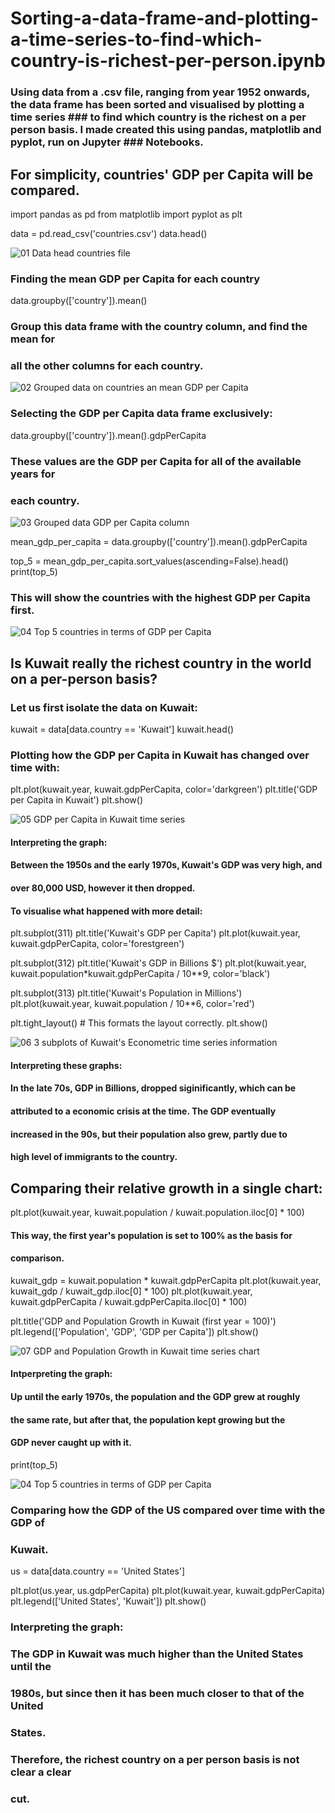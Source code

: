 # Sorting-a-data-frame-and-plotting-a-time-series-to-find-which-country-is-richest-per-person.ipynb
### Using data from a .csv file, ranging from year 1952 onwards, the data frame has been sorted and visualised by plotting a time series ###  to find which country is the richest on a per person basis. I made created this using pandas, matplotlib and pyplot, run on Jupyter ###  Notebooks.

## For simplicity, countries' GDP per Capita will be compared.

import pandas as pd
from matplotlib import pyplot as plt

data = pd.read_csv('countries.csv')
data.head()

![01 Data head countries file](https://user-images.githubusercontent.com/48648985/55690816-315e4300-598e-11e9-8020-e4317be622d2.png)

### Finding the mean GDP per Capita for each country

data.groupby(['country']).mean()

### Group this data frame with the country column, and find the mean for 
###  all the other columns for each country.

![02 Grouped data on countries an mean GDP per Capita](https://user-images.githubusercontent.com/48648985/55724401-3b6e5900-5a03-11e9-8f44-d5f59ebf023d.png)

### Selecting the GDP per Capita data frame exclusively:

data.groupby(['country']).mean().gdpPerCapita

### These values are the GDP per Capita for all of the available years for 
###  each country.

![03 Grouped data GDP per Capita column](https://user-images.githubusercontent.com/48648985/55724678-d9622380-5a03-11e9-97b2-583e4190cd79.png)

mean_gdp_per_capita = data.groupby(['country']).mean().gdpPerCapita

top_5 = mean_gdp_per_capita.sort_values(ascending=False).head()
print(top_5)
### This will show the countries with the highest GDP per Capita first.

![04 Top 5 countries in terms of GDP per Capita](https://user-images.githubusercontent.com/48648985/55725099-d4ea3a80-5a04-11e9-8f43-e4ea1fc60b53.png)


## Is Kuwait really the richest country in the world on a per-person basis?

### Let us first isolate the data on Kuwait:

kuwait = data[data.country == 'Kuwait']
kuwait.head()

### Plotting how the GDP per Capita in Kuwait has changed over time with:

plt.plot(kuwait.year, kuwait.gdpPerCapita, color='darkgreen')
plt.title('GDP per Capita in Kuwait')
plt.show()

![05 GDP per Capita in Kuwait time series](https://user-images.githubusercontent.com/48648985/55725235-2abee280-5a05-11e9-995c-c56edbb5d4b0.png)


#### Interpreting the graph:
####  Between the 1950s and the early 1970s, Kuwait's GDP was very high, and 
####   over 80,000 USD, however it then dropped.

#### To visualise what happened with more detail:

plt.subplot(311)
plt.title('Kuwait\'s GDP per Capita')
plt.plot(kuwait.year, kuwait.gdpPerCapita, color='forestgreen')

plt.subplot(312)
plt.title('Kuwait\'s GDP in Billions $')
plt.plot(kuwait.year, kuwait.population*kuwait.gdpPerCapita / 10**9,
        color='black')

plt.subplot(313)
plt.title('Kuwait\'s Population in Millions')
plt.plot(kuwait.year, kuwait.population / 10**6, color='red')

plt.tight_layout() # This formats the layout correctly.
plt.show()

![06 3 subplots of Kuwait's Econometric time series information](https://user-images.githubusercontent.com/48648985/55725724-2d6e0780-5a06-11e9-820e-d228a6a60207.png)


#### Interpreting these graphs:
####  In the late 70s, GDP in Billions, dropped siginificantly, which can be 
####   attributed to a economic crisis at the time. The GDP eventually
####   increased in the 90s, but their population also grew, partly due to
####   high level of immigrants to the country.


## Comparing their relative growth in a single chart:

plt.plot(kuwait.year, kuwait.population / kuwait.population.iloc[0] * 100)

#### This way, the first year's population is set to 100% as the basis for 
####  comparison.

kuwait_gdp = kuwait.population * kuwait.gdpPerCapita
plt.plot(kuwait.year, kuwait_gdp / kuwait_gdp.iloc[0] * 100)
plt.plot(kuwait.year, kuwait.gdpPerCapita / kuwait.gdpPerCapita.iloc[0] * 100)

plt.title('GDP and Population Growth in Kuwait (first year = 100)')
plt.legend(['Population', 'GDP', 'GDP per Capita'])
plt.show()

![07 GDP and Population Growth in Kuwait time series chart](https://user-images.githubusercontent.com/48648985/55727182-5e037080-5a09-11e9-8a9c-dcf1ff50e389.png)


#### Intperpreting the graph:
####  Up until the early 1970s, the population and the GDP grew at roughly 
####   the same rate, but after that, the population kept growing but the 
####   GDP never caught up with it.

print(top_5)


![04 Top 5 countries in terms of GDP per Capita](https://user-images.githubusercontent.com/48648985/55725099-d4ea3a80-5a04-11e9-8f43-e4ea1fc60b53.png)

### Comparing how the GDP of the US compared over time with the GDP of 
###  Kuwait.

us = data[data.country == 'United States']

plt.plot(us.year, us.gdpPerCapita)
plt.plot(kuwait.year, kuwait.gdpPerCapita)
plt.legend(['United States', 'Kuwait'])
plt.show()

### Interpreting the graph:
###  The GDP in Kuwait was much higher than the United States until the 
###   1980s, but since then it has been much closer to that of the United 
###   States.

### Therefore, the richest country on a per person basis is not clear a clear
###  cut.
